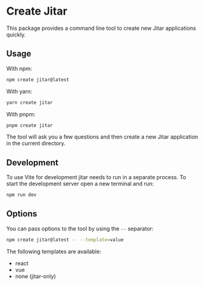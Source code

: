 
# Create Jitar

This package provides a command line tool to create new Jitar applications quickly.

## Usage

With npm:

```bash
npm create jitar@latest
```

With yarn:

```bash
yarn create jitar
```

With pnpm:

```bash
pnpm create jitar
```

The tool will ask you a few questions and then create a new Jitar application in the current directory.

## Development

To use Vite for development jitar needs to run in a separate process. To start the development server open a new terminal and run:

```bash
npm run dev
```

## Options

You can pass options to the tool by using the `--` separator:

```bash
npm create jitar@latest -- --template=value
```

The following templates are available:
* react
* vue
* none (jitar-only)
